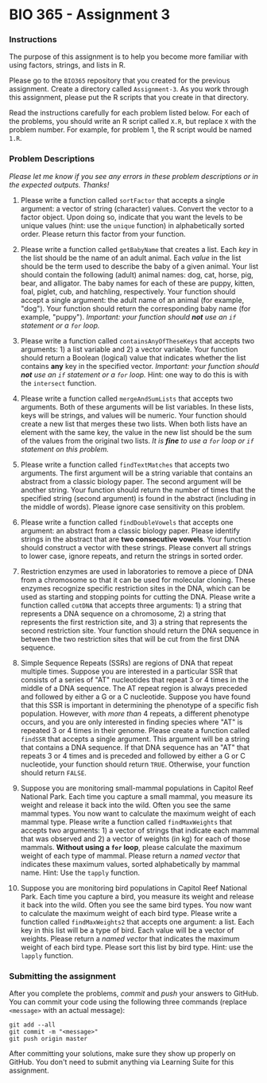 # BIO 365 - Assignment 3

### Instructions

The purpose of this assignment is to help you become more familiar with using factors, strings, and lists in R. 

Please go to the `BIO365` repository that you created for the previous assignment. Create a directory called `Assignment-3`. As you work through this assignment, please put the R scripts that you create in that directory.

Read the instructions carefully for each problem listed below. For each of the problems, you should write an R script called `X.R`, but replace `X` with the problem number. For example, for problem 1, the R script would be named `1.R`.

### Problem Descriptions

*Please let me know if you see any errors in these problem descriptions or in the expected outputs. Thanks!*

1. Please write a function called `sortFactor` that accepts a single argument: a vector of string (character) values. Convert the vector to a factor object. Upon doing so, indicate that you want the levels to be unique values (hint: use the `unique` function) in alphabetically sorted order. Please return this factor from your function.

2. Please write a function called `getBabyName` that creates a list. Each *key* in the list should be the name of an adult animal. Each *value* in the list should be the term used to describe the baby of a given animal. Your list should contain the following (adult) animal names: dog, cat, horse, pig, bear, and alligator. The baby names for each of these are puppy, kitten, foal, piglet, cub, and hatchling, respectively. Your function should accept a single argument: the adult name of an animal (for example, "dog"). Your function should return the corresponding baby name (for example, "puppy"). *Important: your function should **not** use an `if` statement or a `for` loop.*

3. Please write a function called `containsAnyOfTheseKeys` that accepts two arguments: 1) a list variable and 2) a vector variable. Your function should return a Boolean (logical) value that indicates whether the list contains **any** key in the specified vector. *Important: your function should **not** use an `if` statement or a `for` loop.* Hint: one way to do this is with the `intersect` function.

4. Please write a function called `mergeAndSumLists` that accepts two arguments. Both of these arguments will be list variables. In these lists, keys will be strings, and values will be numeric. Your function should create a new list that merges these two lists. When both lists have an element with the same key, the value in the new list should be the sum of the values from the original two lists. *It is **fine** to use a `for` loop or `if` statement on this problem.*

5. Please write a function called `findTextMatches` that accepts two arguments. The first argument will be a string variable that contains an abstract from a classic biology paper. The second argument will be another string. Your function should return the number of times that the specified string (second argument) is found in the abstract (including in the middle of words). Please ignore case sensitivity on this problem.

6. Please write a function called `findDoubleVowels` that accepts one argument: an abstract from a classic biology paper. Please identify strings in the abstract that are **two consecutive vowels**. Your function should construct a vector with these strings. Please convert all strings to lower case, ignore repeats, and return the strings in sorted order.

7. Restriction enzymes are used in laboratories to remove a piece of DNA from a chromosome so that it can be used for molecular cloning. These enzymes recognize specific restriction sites in the DNA, which can be used as starting and stopping points for cutting the DNA. Please write a function called `cutDNA` that accepts three arguments: 1) a string that represents a DNA sequence on a chromosome, 2) a string that represents the first restriction site, and 3) a string that represents the second restriction site. Your function should return the DNA sequence in between the two restriction sites that will be cut from the first DNA sequence.

8. Simple Sequence Repeats (SSRs) are regions of DNA that repeat multiple times. Suppose you are interested in a particular SSR that consists of a series of "AT" nucleotides that repeat 3 or 4 times in the middle of a DNA sequence. The AT repeat region is always preceded and followed by either a G or a C nucleotide. Suppose you have found that this SSR is important in determining the phenotype of a specific fish population. However, with *more than* 4 repeats, a different phenotype occurs, and you are only interested in finding species where "AT" is repeated 3 or 4 times in their genome. Please create a function called `findSSR` that accepts a single argument. This argument will be a string that contains a DNA sequence. If that DNA sequence has an "AT" that repeats 3 or 4 times and is preceded and followed by either a G or C nucleotide, your function should return `TRUE`. Otherwise, your function should return `FALSE`.

9. Suppose you are monitoring small-mammal populations in Capitol Reef National Park. Each time you capture a small mammal, you measure its weight and release it back into the wild. Often you see the same mammal types. You now want to calculate the maximum weight of each mammal type. Please write a function called `findMaxWeights` that accepts two arguments: 1) a vector of strings that indicate each mammal that was observed and 2) a vector of weights (in kg) for each of those mammals. **Without using a `for` loop**, please calculate the maximum weight of each type of mammal. Please return a *named vector* that indicates these maximum values, sorted alphabetically by mammal name. Hint: Use the `tapply` function.

10. Suppose you are monitoring bird populations in Capitol Reef National Park. Each time you capture a bird, you measure its weight and release it back into the wild. Often you see the same bird types. You now want to calculate the maximum weight of each bird type. Please write a function called `findMaxWeights2` that accepts one argument: a list. Each key in this list will be a type of bird. Each value will be a vector of weights. Please return a *named vector* that indicates the maximum weight of each bird type. Please sort this list by bird type. Hint: use the `lapply` function.

### Submitting the assignment

After you complete the problems, *commit* and *push* your answers to GitHub. You can commit your code using the following three commands (replace `<message>` with an actual message):

```
git add --all
git commit -m "<message>"
git push origin master
```

After committing your solutions, make sure they show up properly on GitHub. You don't need to submit anything via Learning Suite for this assignment.
